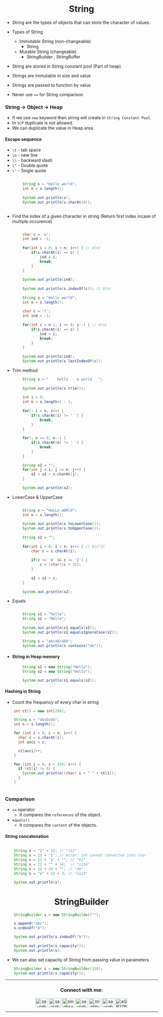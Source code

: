 <h1 align="center" > String </h1>
<p align="center" > </p>


+ String are the types of objects that can store the character of values.

+ Types of String
	+ Immutable String (non-changeable)
		+ String
	+ Mutable String (changeable)
		+ StringBuilder , StringBuffer



+ String are stored in String constant pool (Part of heap)
+ Strings are immutable in size and value 
+ Strings are passed to function by value 
+ Never use `==` for String comparison
        

### String -> Object -> Heap

+ If we use `new` keyword then string will create in  `String Constant Pool`.
+ In `SCP` duplicate is not allowed.
+ We can duplicate the value in Heap area.



#### Escape sequence

+ `\t` - tab space 
+ `\n` - new line 
+ `\\` - backward slash 
+ `\"` - Double quote 
+ `\'` - Single quote
		
```java
    	
		String s = "Hello world";
		int n = s.length();
		
		System.out.println(s);
		System.out.println(s.charAt(0)); 
	

```

+  Find the index of a given character in string (Return first index incase of multiple occurence)

```java 

		char c = 'w';
		int ind = -1;
		
		for(int i = 0; i < n; i++) { // O(n)
		    if(s.charAt(i) == c) {
		        ind = i;
		        break;
		    }
		}
		
		System.out.println(ind);
		
		System.out.println(s.indexOf(c)); // O(n)
		
		String s = "Hello world";
		int n = s.length();
		
		char c = 'l';
		int ind = -1;
		
		for(int i = n-1; i >= 0; i--) { // O(n)
		    if(s.charAt(i) == c) {
		        ind = i;
		        break;
		    }
		}
		
		System.out.println(ind);
		System.out.println(s.lastIndexOf(c));

```

+ Trim method

```java
        String s = "    hello    a world   ";
        
        System.out.println(s.trim());
        
        int i = 0;
        int n = s.length() - 1;
        
        for(; i < n; i++) {
            if(s.charAt(i) != ' ') {
                break;
            }
        }
        
        for(; n >= 0; n--) {
            if(s.charAt(n) != ' ') {
                break;
            }
        }
        
        String s2 = "";
        for(int j = i; j <= n; j++) {
            s2 = s2 + s.charAt(j);
        }
        
        System.out.println(s2);
```
+ LowerCase & UpperCase

```java

		String s = "HeLLo wORld";
		int n = s.length();
		
		System.out.println(s.toLowerCase());
		System.out.println(s.toUpperCase());
		
		String s2 = "";
		
		for(int i = 0; i < n; i++) { // O(n^2)
		    char c = s.charAt(i);
		    
		    if(c >= 'A' && c <= 'Z') {
		        c = (char)(c + 32);
		    }
		    
		    s2 = s2 + c;
		}
		
		System.out.println(s2);
```

+ Equals

```java

		String s1 = "hello";
		String s2 = "Hello";
		
		System.out.println(s1.equals(s2));
		System.out.println(s1.equalsIgnoreCase(s2));

        String s = "abcabcabb";
        System.out.println(s.contains("de"));
```

+ #### String in Heap memory

```java
		String s1 = new String("Hello");
		String s2 = new String("Hello");

		System.out.println(s1.equals(s2));


```

#### Hashing in String

+ Count the frequency of every char in string

```java
	int ct[] = new int[256];

    String s = "abcbcda";
    int n = s.length();

    for (int i = 0; i < n; i++) {
      char c = s.charAt(i);
      int asci = c;

      ct[asci]++;
    }

    for (int i = 0; i < 256; i++) {
      if (ct[i] != 0) {
        System.out.println((char) i + " " + ct[i]);
      }
    }



```

### Comparison

+ `==` operator
	+  It compares the `references` of the object.
+ `equals()`
	+ It compares the `content` of the objects.




#### String concatenation

```java

	String s = "1" + 12; // "112"
	String s = 12 + '1'; // error: int cannot converted into char
	String s = 12 + '1' + ""; // "61"
	String s = 12 + "" + 34;  // "1234"
	String s = 12 + 34 + ""; // "46"
	String s = "a" + 12 + 3; // "a123"

	System.out.println(s);

```

<h1 align="center" > StringBuilder </h1>

```java
	StringBuilder s = new StringBuilder("");

	s.append("abc");
	s.indexOf("b");

	System.out.println(s.indexOf("b"));
	
	System.out.println(s.capacity());
    System.out.println(s);


```

+ We can also set capacity of String from passing value in parameters

```java
	StringBuilder s = new StringBuilder(150);
	System.out.println(s.capacity());

```




---


<h3 align="center">Connect with me:</h3>
<p align="center">
<a href="https://twitter.com/saurabhbahadur" target="blank"><img align="center" src="https://raw.githubusercontent.com/rahuldkjain/github-profile-readme-generator/master/src/images/icons/Social/twitter.svg" alt="saurabhbahadur" height="30" width="40" /></a>
<a href="https://linkedin.com/in/saurabhbahadur" target="blank"><img align="center" src="https://raw.githubusercontent.com/rahuldkjain/github-profile-readme-generator/master/src/images/icons/Social/linked-in-alt.svg" alt="saurabhbahadur" height="30" width="40" /></a>
<a href="https://fb.com/singhsaurabhbahadur" target="blank"><img align="center" src="https://raw.githubusercontent.com/rahuldkjain/github-profile-readme-generator/master/src/images/icons/Social/facebook.svg" alt="singhsaurabhbahadur" height="30" width="40" /></a>
<a href="https://instagram.com/saurabhbahadur_" target="blank"><img align="center" src="https://raw.githubusercontent.com/rahuldkjain/github-profile-readme-generator/master/src/images/icons/Social/instagram.svg" alt="saurabhbahadur_" height="30" width="40" /></a>
<a href="https://www.youtube.com/c/mighty saur" target="blank"><img align="center" src="https://raw.githubusercontent.com/rahuldkjain/github-profile-readme-generator/master/src/images/icons/Social/youtube.svg" alt="mighty saur" height="30" width="40" /></a>
<a href="https://www.hackerrank.com/saurabhbahadur" target="blank"><img align="center" src="https://raw.githubusercontent.com/rahuldkjain/github-profile-readme-generator/master/src/images/icons/Social/hackerrank.svg" alt="saurabhbahadur" height="30" width="40" /></a>
<a href="https://discord.gg/aQR27Bg7de" target="blank"><img align="center" src="https://raw.githubusercontent.com/rahuldkjain/github-profile-readme-generator/master/src/images/icons/Social/discord.svg" alt="aQR27Bg7de" height="30" width="40" /></a>
</p>




---
                                                
